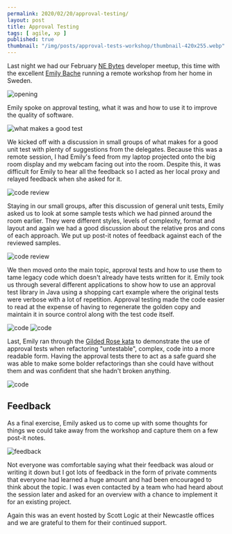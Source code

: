 ```yaml
---
permalink: 2020/02/20/approval-testing/
layout: post
title: Approval Testing
tags: [ agile, xp ]
published: true
thumbnail: "/img/posts/approval-tests-workshop/thumbnail-420x255.webp"
---
```


Last night we had our February <a href="http://nebytes.net">NE Bytes</a> developer meetup, this time with the 
excellent <a href="https://twitter.com/emilybache">Emily Bache</a> running a remote workshop from her home in Sweden. 

<img src="/img/posts/approval-tests-workshop/opening.webp" alt="opening" class="u-max-full-width" />

Emily spoke on approval testing, what it was and how to use it to improve the quality of software. 

<img src="/img/posts/approval-tests-workshop/discussion.webp" alt="what makes a good test" class="u-max-full-width" />

We kicked off with a discussion in small groups of what makes for a good unit test with plenty of suggestions from the delegates. Because this was
a remote session, I had Emily's feed from my laptop projected onto the big room display and my webcam facing out into the room. Despite 
this, it was difficult for Emily to hear all the feedback so I acted as her local proxy and relayed feedback when she asked for it. 

<img src="/img/posts/approval-tests-workshop/workshop-1.webp" alt="code review" class="u-max-full-width" />

Staying in our small groups, after this discussion of general unit tests, Emily asked us to look at some sample tests which we had 
pinned around the room earlier. They were different styles, levels of complexity, format and layout and again we had a good 
discussion about the relative pros and cons of each approach. We put up post-it notes of feedback against each of the reviewed samples.

<img src="/img/posts/approval-tests-workshop/workshop-2.webp" alt="code review" class="u-max-full-width" />

We then moved onto the main topic, approval tests and how to use them to tame legacy code which doesn't already have tests written for it. 
Emily took us through several different applications to show how to use an approval test library in Java using a shopping cart example where 
the original tests were verbose with a lot of repetition. Approval testing made the code easier to read at the expense of having to regenerate the 
golden copy and maintain it in source control along with the test code itself.

<img src="/img/posts/approval-tests-workshop/code-1.webp" alt="code" class="u-max-full-width" />

<img src="/img/posts/approval-tests-workshop/code-2.webp" alt="code" class="u-max-full-width" />

Last, Emily ran through the <a href="https://github.com/emilybache/GildedRose-Refactoring-Kata">Gilded Rose kata</a> to demonstrate the use of 
approval tests when refactoring "untestable", complex, code into a more readable form. Having the approval tests there to act as a safe guard she 
was able to make some bolder refactorings than she could have without them and was confident that she hadn't broken anything.

<img src="/img/posts/approval-tests-workshop/code-3.webp" alt="code" class="u-max-full-width" />


## Feedback

As a final exercise, Emily asked us to come up with some thoughts for things we could take away from the workshop and capture 
them on a few post-it notes. 

<img src="/img/posts/approval-tests-workshop/feedback-postits.webp" alt="feedback" class="u-max-full-width" />

Not everyone was comfortable saying what their feedback was aloud or writing it down but I got lots of feedback in the form of 
private comments that everyone had learned a huge amount and had been encouraged to think about the topic. I was even contacted by 
a team who had heard about the session later and asked for an overview with a chance to implement it for an existing project.

Again this was an event hosted by Scott Logic at their Newcastle offices and we are grateful to them for their continued support.
